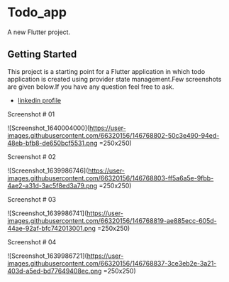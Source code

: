 # Todo_app

A new Flutter project.

## Getting Started

This project is a starting point for a Flutter application in which todo application is created using provider state management.Few screenshots are given below.If you have any question feel free to ask.
- [linkedin profile](https://www.linkedin.com/in/muhammad-shoaib-860b0a19a?lipi=urn%3Ali%3Apage%3Ad_flagship3_profile_view_base_contact_details%3B8auAYbbtRHGzOYIwCS6a5g%3D%3D)


Screenshot # 01


![Screenshot_1640004000](https://user-images.githubusercontent.com/66320156/146768802-50c3e490-94ed-48eb-bfb8-de650bcf5531.png =250x250)


Screenshot # 02


![Screenshot_1639986746](https://user-images.githubusercontent.com/66320156/146768803-ff5a6a5e-9fbb-4ae2-a31d-3ac5f8ed3a79.png =250x250)


Screenshot # 03


![Screenshot_1639986741](https://user-images.githubusercontent.com/66320156/146768819-ae885ecc-605d-44ae-92af-bfc742013001.png =250x250)


Screenshot # 04


![Screenshot_1639986721](https://user-images.githubusercontent.com/66320156/146768837-3ce3eb2e-3a21-403d-a5ed-bd77649408ec.png =250x250)

